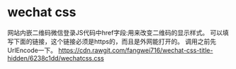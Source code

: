 # wechat css
网站内嵌二维码微信登录JS代码中href字段:用来改变二维码的显示样式。
可以填写下面的链接，这个链接必须是https的，而且是外网能打开的。
调用之前先UrlEncode一下。
https://cdn.rawgit.com/fangwei716/wechat-css-title-hidden/6238c1dd/wechatcss.css

